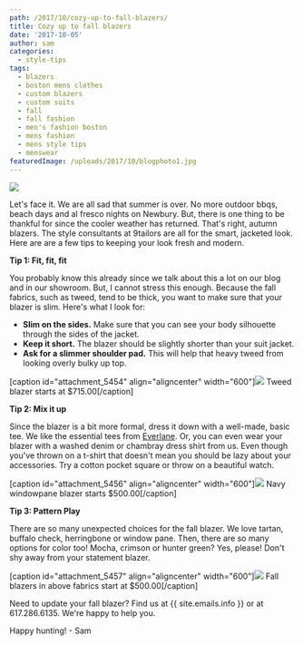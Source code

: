 ```yaml
---
path: /2017/10/cozy-up-to-fall-blazers/
title: Cozy up to fall blazers
date: '2017-10-05'
author: sam
categories:
  - style-tips
tags:
  - blazers
  - boston mens clothes
  - custom blazers
  - custom suits
  - fall
  - fall fashion
  - men's fashion boston
  - mens fashion
  - mens style tips
  - menswear
featuredImage: /uploads/2017/10/blogphoto1.jpg
---
```

[![](https://res.cloudinary.com/l9tl/image/upload/v1507218356/20141024-9-tailors-0632_mwlgjv.jpg)](http://res.cloudinary.com/l9tl/image/upload/v1507218347/20141024-9-tailors-0432_sgm8e3.jpg)

Let's face it. We are all sad that summer is over. No more outdoor bbqs, beach days and al fresco nights on Newbury. But, there is one thing to be thankful for since the cooler weather has returned. That's right, autumn blazers. The style consultants at 9tailors are all for the smart, jacketed look. Here are are a few tips to keeping your look fresh and modern.

**Tip 1: Fit, fit, fit**

You probably know this already since we talk about this a lot on our blog and in our showroom. But, I cannot stress this enough. Because the fall fabrics, such as tweed, tend to be thick, you want to make sure that your blazer is slim. Here's what I look for:

 * **Slim on the sides.** Make sure that you can see your body silhouette through the sides of the jacket.
 * **Keep it short.** The blazer should be slightly shorter than your suit jacket.
 * **Ask for a slimmer shoulder pad.** This will help that heavy tweed from looking overly bulky up top.

\[caption id="attachment\_5454" align="aligncenter" width="600"\]![](https://res.cloudinary.com/l9tl/image/upload/v1507219360/20141024-9-tailors-0695_n7gm1y.jpg) Tweed blazer starts at $715.00\[/caption\]

**Tip 2: Mix it up** 

Since the blazer is a bit more formal, dress it down with a well-made, basic tee. We like the essential tees from [Everlane](https://www.everlane.com/). Or, you can even wear your blazer with a washed denim or chambray dress shirt from us. Even though you've thrown on a t-shirt that doesn't mean you should be lazy about your accessories. Try a cotton pocket square or throw on a beautiful watch.

\[caption id="attachment\_5456" align="aligncenter" width="600"\]![](https://res.cloudinary.com/l9tl/image/upload/v1507221458/20141024-9-tailors-0293_wgfbmh.jpg) Navy windowpane blazer starts $500.00\[/caption\]

**Tip 3: Pattern Play** 

There are so many unexpected choices for the fall blazer. We love tartan, buffalo check, herringbone or window pane. Then, there are so many options for color too! Mocha, crimson or hunter green? Yes, please! Don't shy away from your statement blazer.

\[caption id="attachment\_5457" align="aligncenter" width="600"\]![](https://res.cloudinary.com/l9tl/image/upload/v1507221690/22179662_10156762416404251_8592159851753074327_o_biqg7q.jpg) Fall blazers in above fabrics start at $500.00\[/caption\]

Need to update your fall blazer? Find us at {{ site.emails.info }} or at 617.286.6135. We're happy to help you.

Happy hunting! - Sam